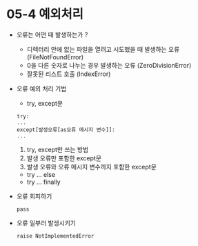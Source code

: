 # 05-4 예외처리
- 오류는 어떤 때 발생하는가 ?
  - 디렉터리 안에 없는 파일을 열려고 시도했을 때 발생하는 오류 (FileNotFoundError)
  - 0을 다른 숫자로 나누는 경우 발생하는 오류 (ZeroDivisionError)
  - 잘못된 리스트 호출 (IndexError)

- 오류 예외 처리 기법
  - try, except문
  ```
  try:
  ...
  except[발생오류[as오류 메시지 변수]]:
  ...
  ```
  1. try, except만 쓰는 방법
  2. 발생 오류만 포함한 except문
  3. 발생 오류와 오류 메시지 변수까지 포함한 except문

  - try ... else
  - try ... finally

- 오류 회피하기
  ```
  pass
  ```

- 오류 일부러 발생시키기
  ```
  raise NotImplementedError
  ```
